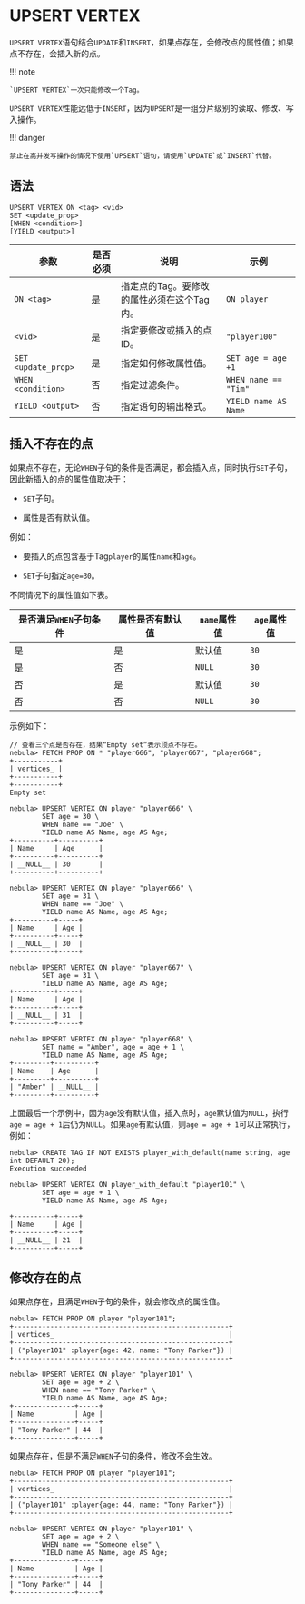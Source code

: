 # UPSERT VERTEX

`UPSERT VERTEX`语句结合`UPDATE`和`INSERT`，如果点存在，会修改点的属性值；如果点不存在，会插入新的点。

!!! note

    `UPSERT VERTEX`一次只能修改一个Tag。

`UPSERT VERTEX`性能远低于`INSERT`，因为`UPSERT`是一组分片级别的读取、修改、写入操作。

!!! danger

    禁止在高并发写操作的情况下使用`UPSERT`语句，请使用`UPDATE`或`INSERT`代替。

## 语法

```ngql
UPSERT VERTEX ON <tag> <vid>
SET <update_prop>
[WHEN <condition>]
[YIELD <output>]
```

| 参数 | 是否必须 | 说明 | 示例 |
|-|-|-|-|
| `ON <tag>` | 是 | 指定点的Tag。要修改的属性必须在这个Tag内。 | `ON player` |
| `<vid>` | 是 | 指定要修改或插入的点ID。 | `"player100"` |
| `SET <update_prop>` | 是 | 指定如何修改属性值。 | `SET age = age +1` |
| `WHEN <condition>` | 否 | 指定过滤条件。 | `WHEN name == "Tim"` |
|`YIELD <output>`| 否 | 指定语句的输出格式。 | `YIELD name AS Name` |

## 插入不存在的点

如果点不存在，无论`WHEN`子句的条件是否满足，都会插入点，同时执行`SET`子句，因此新插入的点的属性值取决于：

- `SET`子句。

- 属性是否有默认值。

例如：

- 要插入的点包含基于Tag`player`的属性`name`和`age`。

- `SET`子句指定`age=30`。

不同情况下的属性值如下表。

| 是否满足`WHEN`子句条件 | 属性是否有默认值 | `name`属性值 | `age`属性值 |
| - | - | - | - |
| 是 | 是 | 默认值 | `30` |
| 是 | 否 | `NULL` | `30` |
| 否 | 是 | 默认值 | `30` |
| 否 | 否 | `NULL` | `30` |

示例如下：

```ngql
// 查看三个点是否存在，结果“Empty set”表示顶点不存在。
nebula> FETCH PROP ON * "player666", "player667", "player668";
+-----------+
| vertices_ |
+-----------+
+-----------+
Empty set

nebula> UPSERT VERTEX ON player "player666" \
        SET age = 30 \
        WHEN name == "Joe" \
        YIELD name AS Name, age AS Age;
+----------+----------+
| Name     | Age      |
+----------+----------+
| __NULL__ | 30       |
+----------+----------+

nebula> UPSERT VERTEX ON player "player666" \
        SET age = 31 \
        WHEN name == "Joe" \
        YIELD name AS Name, age AS Age;
+----------+-----+
| Name     | Age |
+----------+-----+
| __NULL__ | 30  |
+----------+-----+

nebula> UPSERT VERTEX ON player "player667" \
        SET age = 31 \
        YIELD name AS Name, age AS Age;
+----------+-----+
| Name     | Age |
+----------+-----+
| __NULL__ | 31  |
+----------+-----+

nebula> UPSERT VERTEX ON player "player668" \
        SET name = "Amber", age = age + 1 \
        YIELD name AS Name, age AS Age;
+---------+----------+
| Name    | Age      |
+---------+----------+
| "Amber" | __NULL__ |
+---------+----------+
```

上面最后一个示例中，因为`age`没有默认值，插入点时，`age`默认值为`NULL`，执行`age = age + 1`后仍为`NULL`。如果`age`有默认值，则`age = age + 1`可以正常执行，例如：

```ngql
nebula> CREATE TAG IF NOT EXISTS player_with_default(name string, age int DEFAULT 20);
Execution succeeded

nebula> UPSERT VERTEX ON player_with_default "player101" \
        SET age = age + 1 \
        YIELD name AS Name, age AS Age;

+----------+-----+
| Name     | Age |
+----------+-----+
| __NULL__ | 21  |
+----------+-----+
```

## 修改存在的点

如果点存在，且满足`WHEN`子句的条件，就会修改点的属性值。

```ngql
nebula> FETCH PROP ON player "player101";
+-----------------------------------------------------+
| vertices_                                           |
+-----------------------------------------------------+
| ("player101" :player{age: 42, name: "Tony Parker"}) |
+-----------------------------------------------------+

nebula> UPSERT VERTEX ON player "player101" \
        SET age = age + 2 \
        WHEN name == "Tony Parker" \
        YIELD name AS Name, age AS Age;
+---------------+-----+
| Name          | Age |
+---------------+-----+
| "Tony Parker" | 44  |
+---------------+-----+
```

如果点存在，但是不满足`WHEN`子句的条件，修改不会生效。

```ngql
nebula> FETCH PROP ON player "player101";
+-----------------------------------------------------+
| vertices_                                           |
+-----------------------------------------------------+
| ("player101" :player{age: 44, name: "Tony Parker"}) |
+-----------------------------------------------------+

nebula> UPSERT VERTEX ON player "player101" \
        SET age = age + 2 \
        WHEN name == "Someone else" \
        YIELD name AS Name, age AS Age;
+---------------+-----+
| Name          | Age |
+---------------+-----+
| "Tony Parker" | 44  |
+---------------+-----+
```